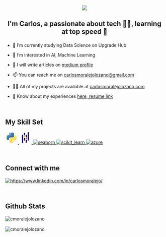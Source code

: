 <div align="center">
<img src="https://rishavanand.github.io/static/images/greetings.gif" align="center" style="width: 50%" />
</div>  
  
<h2 align="center">I'm Carlos, a passionate about tech 👨‍💻, learning at top speed 🚀</h2>

### <div align="center"></div>  
  



- 🌱 I’m currently studying Data Science on Upgrade Hub
  

- 🔭 I’m interested in AI, Machine Learning
  

- 📝 I will write articles on [medium profile](http://example/com)  
  

- 📫 You can reach me on [carlosmoralejolozano@gmail.com](http://example/com)  
  

- 👨‍💻 All of my projects are available at [carlosmoralejolozano.com](https://carlosmoralejolozano.com)  
  

- 📄 Know about my experiences [here, resume link](http://example/com)  

  

<br/>  


## My Skill Set  

<p align="left"> <a href="https://www.python.org" target="_blank" rel="noreferrer"> <img src="https://raw.githubusercontent.com/devicons/devicon/master/icons/python/python-original.svg" alt="python" width="40" height="40"/> </a> <a href="https://pandas.pydata.org/" target="_blank" rel="noreferrer"> <img src="https://raw.githubusercontent.com/devicons/devicon/2ae2a900d2f041da66e950e4d48052658d850630/icons/pandas/pandas-original.svg" alt="pandas" width="40" height="40"/> </a> <a href="https://seaborn.pydata.org/" target="_blank" rel="noreferrer"> <img src="https://seaborn.pydata.org/_images/logo-mark-lightbg.svg" alt="seaborn" width="40" height="40"/> </a> <a href="https://scikit-learn.org/" target="_blank" rel="noreferrer"> <img src="https://upload.wikimedia.org/wikipedia/commons/0/05/Scikit_learn_logo_small.svg" alt="scikit_learn" width="40" height="40"/> </a> <a href="https://azure.microsoft.com/en-in/" target="_blank" rel="noreferrer"> <img src="https://www.vectorlogo.zone/logos/microsoft_azure/microsoft_azure-icon.svg" alt="azure" width="40" height="40"/> </a> </p>


<br/>  


## Connect with me  
<p align="left">
<a href="https://www.linkedin.com/in/carlosmoralejo/" target="blank"><img align="center" src="https://raw.githubusercontent.com/rahuldkjain/github-profile-readme-generator/master/src/images/icons/Social/linked-in-alt.svg" alt="https://www.linkedin.com/in/carlosmoralejo/" height="30" width="40" /></a>
</p>

<br/>  


## Github Stats  

<p><img align="center" src="https://github-readme-stats.vercel.app/api/top-langs?username=cmoralejolozano&show_icons=true&locale=en&layout=compact" alt="cmoralejolozano" /></p>

<p><img align="center" src="https://github-readme-streak-stats.herokuapp.com/?user=cmoralejolozano&" alt="cmoralejolozano" /></p>

<br/>  


